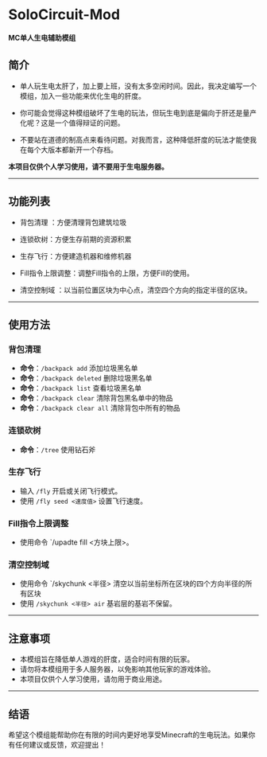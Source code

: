 # SoloCircuit-Mod  
**MC单人生电辅助模组**  

## 简介  
- 单人玩生电太肝了，加上要上班，没有太多空闲时间。因此，我决定编写一个模组，加入一些功能来优化生电的肝度。  

- 你可能会觉得这种模组破坏了生电的玩法，但玩生电到底是偏向于肝还是量产化呢？这是一个值得辩证的问题。

- 不要站在道德的制高点来看待问题。对我而言，这种降低肝度的玩法才能使我在每个大版本都新开一个存档。  

**本项目仅供个人学习使用，请不要用于生电服务器。**  

---

## 功能列表  

- 背包清理 ：方便清理背包建筑垃圾
 
- 连锁砍树：方便生存前期的资源积累
  
- 生存飞行：方便建造机器和维修机器
 
- Fill指令上限调整：调整Fill指令的上限，方便Fill的使用。 

- 清空控制域 ：以当前位置区块为中心点，清空四个方向的指定半径的区块。  

---

## 使用方法  

### 背包清理  
-  **命令**：`/backpack add` 添加垃圾黑名单
-  **命令**：`/backpack deleted` 删除垃圾黑名单
-  **命令**：`/backpack list` 查看垃圾黑名单
-  **命令**：`/backpack clear` 清除背包黑名单中的物品
-  **命令**：`/backpack clear all` 清除背包中所有的物品

### 连锁砍树
- **命令**：`/tree` 使用钻石斧

### 生存飞行  
- 输入 `/fly` 开启或关闭飞行模式。  
- 使用 `/fly seed <速度值>` 设置飞行速度。  

### Fill指令上限调整 
- 使用命令 `/upadte fill <方块上限>。  

### 清空控制域  
- 使用命令 `/skychunk <半径> 清空以当前坐标所在区块的四个方向半径的所有区块
- 使用 `/skychunk <半径> air` 基岩层的基岩不保留。 


---

## 注意事项  
- 本模组旨在降低单人游戏的肝度，适合时间有限的玩家。  
- 请勿将本模组用于多人服务器，以免影响其他玩家的游戏体验。  
- 本项目仅供个人学习使用，请勿用于商业用途。  

---

## 结语  
希望这个模组能帮助你在有限的时间内更好地享受Minecraft的生电玩法。如果你有任何建议或反馈，欢迎提出！  
